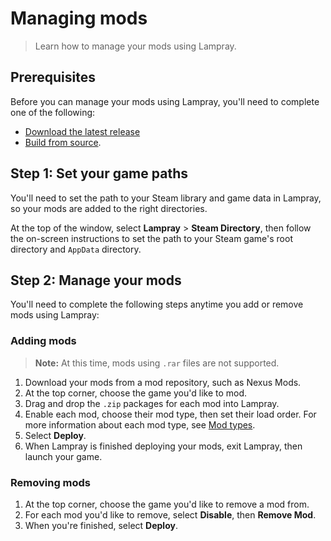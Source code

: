 # Managing mods

> Learn how to manage your mods using Lampray.

## Prerequisites

Before you can manage your mods using Lampray, you'll need to complete one of the following:

- [Download the latest release](../README.md#quick-start)
- [Build from source](./building-from-source.md).

## Step 1: Set your game paths

You'll need to set the path to your Steam library and game data in Lampray, so your mods are added to the right directories.

At the top of the window, select **Lampray** > **Steam Directory**, then follow the on-screen instructions to set the path to your Steam game's root directory and `AppData` directory.

## Step 2: Manage your mods

You'll need to complete the following steps anytime you add or remove mods using Lampray:

### Adding mods

> **Note:** At this time, mods using `.rar` files are not supported.

1. Download your mods from a mod repository, such as Nexus Mods.
2. At the top corner, choose the game you'd like to mod.
3. Drag and drop the `.zip` packages for each mod into Lampray.
4. Enable each mod, choose their mod type, then set their load order. For more information about each mod type, see [Mod types](./mod-types/supported-games.md). 
5. Select **Deploy**.
6. When Lampray is finished deploying your mods, exit Lampray, then launch your game.

### Removing mods

1. At the top corner, choose the game you'd like to remove a mod from.
2. For each mod you'd like to remove, select **Disable**, then **Remove Mod**.
3. When you're finished, select **Deploy**.
